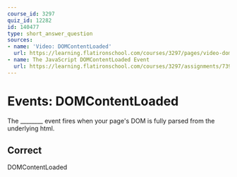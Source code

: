 ```yaml
---
course_id: 3297
quiz_id: 12282
id: 140477
type: short_answer_question
sources:
- name: 'Video: DOMContentLoaded'
  url: https://learning.flatironschool.com/courses/3297/pages/video-domcontentloaded?module_item_id=270738
- name: The JavaScript DOMContentLoaded Event
  url: https://learning.flatironschool.com/courses/3297/assignments/73931?module_item_id=143603
---
```


# Events: DOMContentLoaded

The \_\_\_\_\_\_\_\_ event fires when your page's DOM is fully parsed from the underlying html.

## Correct

DOMContentLoaded
